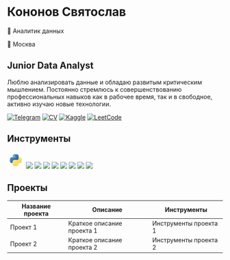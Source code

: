 # Кононов Святослав

💼 Аналитик данных

📍 Москва

## Junior Data Analyst
Люблю анализировать данные и обладаю развитым критическим мышлением. Постоянно стремлюсь к совершенствованию профессиональных навыков как в рабочее время, так и в свободное, активно изучаю новые технологии.

[![Telegram](https://img.shields.io/badge/TG-0088CC?style=for-the-badge&logo=telegram&logoColor=white)](https://t.me/svyatikononov)  [![CV](https://img.shields.io/badge/-CV-009688?style=for-the-badge&logo=google-drive&logoColor=white)](https://drive.google.com/ваша_ссылка)  [![Kaggle](https://img.shields.io/badge/-Kaggle-008ABC?style=for-the-badge&logo=kaggle&logoColor=white)](https://www.kaggle.com/svyatikononov)  [![LeetCode](https://img.shields.io/badge/-LeetCode-FFFFFF?style=for-the-badge&logo=leetcode&logoColor=FFA116)](https://leetcode.com/u/svyatikononov/)

## Инструменты
<img src="https://raw.githubusercontent.com/github/explore/main/topics/python/python.png" width="40"> <img src="https://upload.wikimedia.org/wikipedia/commons/3/31/NumPy_logo_2020.svg" width="75"> <img src="https://upload.wikimedia.org/wikipedia/commons/3/38/Jupyter_logo.svg" width="30"> <img src="https://it.lbl.gov/wp-content/uploads/sites/18/2022/10/pandas.png" width="60"> <img src="https://user-images.githubusercontent.com/67586773/106614255-1a400a80-6591-11eb-8e7a-cf272b26d8e5.png" width="40"> <img src="https://i0.wp.com/blogs.embarcadero.com/wp-content/uploads/2020/09/matplotlib.png?w=4541&ssl=1" width="70"> <img src="https://user-images.githubusercontent.com/81221395/146988241-e9b117b4-745a-4d71-bc41-752e6f04f2b2.png" width="50"> <img src="https://www.arenasolutions.com/wp-content/uploads/Microsoft-Excel.png" width="70"> <img src="https://camo.githubusercontent.com/8ddd7494a3ede9c280431b4d3ab2df479446f829d23ae192d3efa63400c0d85f/68747470733a2f2f617661746172732e6d64732e79616e6465782e6e65742f693f69643d35363436613838626337356635333037323665663964313362313935336138655f6c2d31303431343538322d696d616765732d7468756d6273266e3d3133" width="40">

## Проекты
| Название проекта | Описание | Инструменты |
|------------------|----------|--------------|
| Проект 1        | Краткое описание проекта 1 | Инструменты проекта 1 |
| Проект 2        | Краткое описание проекта 2 | Инструменты проекта 2 |
